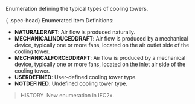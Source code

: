 ﻿Enumeration defining the typical types of cooling towers.

{ .spec-head}
Enumerated Item Definitions:

* **NATURALDRAFT**: Air flow is produced naturally.
* **MECHANICALINDUCEDDRAFT**: Air flow is produced by a mechanical device, typically one or more fans, located on the air outlet side of the cooling tower.
* **MECHANICALFORCEDDRAFT**: Air flow is produced by a mechanical device, typically one or more fans, located on the inlet air side of the cooling tower.
* **USERDEFINED**: User-defined cooling tower type.
* **NOTDEFINED**: Undefined cooling tower type.

> HISTORY&nbsp; New enumeration in IFC2x.
